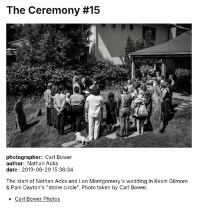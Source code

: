 # The Ceremony #15

![The start of Nathan Acks and Len Montgomery's wedding](assets/2019-06-29-set-1-the-ceremony-15.webp)

**photographer**:: Carl Bower  
**author**:: Nathan Acks  
**date**:: 2019-06-29 15:36:34

The start of Nathan Acks and Len Montgomery's wedding in Kevin Gilmore & Pam Dayton's "stone circle". Photo taken by Carl Bower.

* [Carl Bower Photos](https://carlbowerphotos.com)
